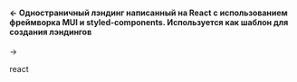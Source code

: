 #### <- Одностраничный лэндинг написанный на React с использованием фреймворка MUI и styled-components. Используется как шаблон для создания лэндингов
->

<stack>react</stack>
